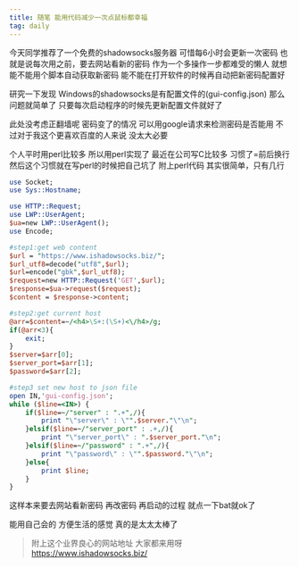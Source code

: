 ```yaml
---
title: 随笔 能用代码减少一次点鼠标都幸福
tag: daily
---
```

今天同学推荐了一个免费的shadowsocks服务器
可惜每6小时会更新一次密码
也就是说每次用之前，要去网站看新的密码
作为一个多操作一步都难受的懒人
就想能不能用个脚本自动获取新密码
能不能在打开软件的时候再自动把新密码配置好

研究一下发现
Windows的shadowsocks是有配置文件的(gui-config.json)
那么问题就简单了
只要每次启动程序的时候先更新配置文件就好了

此处没考虑正翻墙呢
密码变了的情况
可以用google请求来检测密码是否能用
不过对于我这个更喜欢百度的人来说
没太大必要

个人平时用perl比较多
所以用perl实现了
最近在公司写C比较多
习惯了=前后换行
然后这个习惯就在写perl的时候把自己坑了
附上perl代码
其实很简单，只有几行

```perl
use Socket; 
use Sys::Hostname;

use HTTP::Request;
use LWP::UserAgent;
$ua=new LWP::UserAgent();
use Encode;

#step1:get web content
$url = "https://www.ishadowsocks.biz/";
$url_utf8=decode("utf8",$url);
$url=encode("gbk",$url_utf8);
$request=new HTTP::Request('GET',$url);
$response=$ua->request($request);
$content = $response->content;

#step2:get current host
@arr=$content=~/<h4>\S+:(\S+)<\/h4>/g;
if(@arr<3){
	exit;
}
$server=$arr[0];
$server_port=$arr[1];
$password=$arr[2];

#step3 set new host to json file
open IN,'gui-config.json';
while ($line=<IN>) {
	if($line=~/"server" : ".+",/){
		print "\"server\" : \"".$server."\"\n";
	}elsif($line=~/"server_port" : .+,/){
		print "\"server_port\" : ".$server_port."\n";
	}elsif($line=~/"password" : ".+",/){
		print "\"password\" : \"".$password."\"\n";
	}else{
		print $line;
	}
}
```

这样本来要去网站看新密码
再改密码
再启动的过程
就点一下bat就ok了

能用自己会的
方便生活的感觉
真的是太太太棒了

> 附上这个业界良心的网站地址
> 大家都来用呀
> https://www.ishadowsocks.biz/